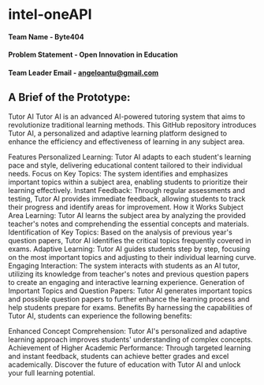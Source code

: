 # intel-oneAPI

#### Team Name - Byte404
#### Problem Statement - Open Innovation in Education
#### Team Leader Email - angeloantu@gmail.com

## A Brief of the Prototype:
Tutor AI
Tutor AI is an advanced AI-powered tutoring system that aims to revolutionize traditional learning methods. This GitHub repository introduces Tutor AI, a personalized and adaptive learning platform designed to enhance the efficiency and effectiveness of learning in any subject area.

Features
Personalized Learning: Tutor AI adapts to each student's learning pace and style, delivering educational content tailored to their individual needs.
Focus on Key Topics: The system identifies and emphasizes important topics within a subject area, enabling students to prioritize their learning effectively.
Instant Feedback: Through regular assessments and testing, Tutor AI provides immediate feedback, allowing students to track their progress and identify areas for improvement.
How it Works
Subject Area Learning: Tutor AI learns the subject area by analyzing the provided teacher's notes and comprehending the essential concepts and materials.
Identification of Key Topics: Based on the analysis of previous year's question papers, Tutor AI identifies the critical topics frequently covered in exams.
Adaptive Learning: Tutor AI guides students step by step, focusing on the most important topics and adjusting to their individual learning curve.
Engaging Interaction: The system interacts with students as an AI tutor, utilizing its knowledge from teacher's notes and previous question papers to create an engaging and interactive learning experience.
Generation of Important Topics and Question Papers: Tutor AI generates important topics and possible question papers to further enhance the learning process and help students prepare for exams.
Benefits
By harnessing the capabilities of Tutor AI, students can experience the following benefits:

Enhanced Concept Comprehension: Tutor AI's personalized and adaptive learning approach improves students' understanding of complex concepts.
Achievement of Higher Academic Performance: Through targeted learning and instant feedback, students can achieve better grades and excel academically.
Discover the future of education with Tutor AI and unlock your full learning potential.
  

